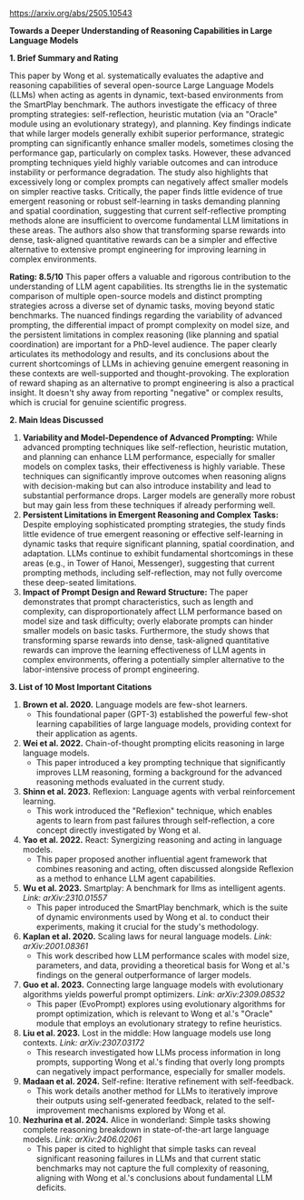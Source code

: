 https://arxiv.org/abs/2505.10543

**Towards a Deeper Understanding of Reasoning Capabilities in Large Language Models**

**1. Brief Summary and Rating**

This paper by Wong et al. systematically evaluates the adaptive and reasoning capabilities of several open-source Large Language Models (LLMs) when acting as agents in dynamic, text-based environments from the SmartPlay benchmark. The authors investigate the efficacy of three prompting strategies: self-reflection, heuristic mutation (via an "Oracle" module using an evolutionary strategy), and planning. Key findings indicate that while larger models generally exhibit superior performance, strategic prompting can significantly enhance smaller models, sometimes closing the performance gap, particularly on complex tasks. However, these advanced prompting techniques yield highly variable outcomes and can introduce instability or performance degradation. The study also highlights that excessively long or complex prompts can negatively affect smaller models on simpler reactive tasks. Critically, the paper finds little evidence of true emergent reasoning or robust self-learning in tasks demanding planning and spatial coordination, suggesting that current self-reflective prompting methods alone are insufficient to overcome fundamental LLM limitations in these areas. The authors also show that transforming sparse rewards into dense, task-aligned quantitative rewards can be a simpler and effective alternative to extensive prompt engineering for improving learning in complex environments.

**Rating: 8.5/10**
This paper offers a valuable and rigorous contribution to the understanding of LLM agent capabilities. Its strengths lie in the systematic comparison of multiple open-source models and distinct prompting strategies across a diverse set of dynamic tasks, moving beyond static benchmarks. The nuanced findings regarding the variability of advanced prompting, the differential impact of prompt complexity on model size, and the persistent limitations in complex reasoning (like planning and spatial coordination) are important for a PhD-level audience. The paper clearly articulates its methodology and results, and its conclusions about the current shortcomings of LLMs in achieving genuine emergent reasoning in these contexts are well-supported and thought-provoking. The exploration of reward shaping as an alternative to prompt engineering is also a practical insight. It doesn't shy away from reporting "negative" or complex results, which is crucial for genuine scientific progress.

**2. Main Ideas Discussed**

1.  **Variability and Model-Dependence of Advanced Prompting:** While advanced prompting techniques like self-reflection, heuristic mutation, and planning can enhance LLM performance, especially for smaller models on complex tasks, their effectiveness is highly variable. These techniques can significantly improve outcomes when reasoning aligns with decision-making but can also introduce instability and lead to substantial performance drops. Larger models are generally more robust but may gain less from these techniques if already performing well.
2.  **Persistent Limitations in Emergent Reasoning and Complex Tasks:** Despite employing sophisticated prompting strategies, the study finds little evidence of true emergent reasoning or effective self-learning in dynamic tasks that require significant planning, spatial coordination, and adaptation. LLMs continue to exhibit fundamental shortcomings in these areas (e.g., in Tower of Hanoi, Messenger), suggesting that current prompting methods, including self-reflection, may not fully overcome these deep-seated limitations.
3.  **Impact of Prompt Design and Reward Structure:** The paper demonstrates that prompt characteristics, such as length and complexity, can disproportionately affect LLM performance based on model size and task difficulty; overly elaborate prompts can hinder smaller models on basic tasks. Furthermore, the study shows that transforming sparse rewards into dense, task-aligned quantitative rewards can improve the learning effectiveness of LLM agents in complex environments, offering a potentially simpler alternative to the labor-intensive process of prompt engineering.

**3. List of 10 Most Important Citations**

1.  **Brown et al. 2020.** Language models are few-shot learners.
    *   This foundational paper (GPT-3) established the powerful few-shot learning capabilities of large language models, providing context for their application as agents.
2.  **Wei et al. 2022.** Chain-of-thought prompting elicits reasoning in large language models.
    *   This paper introduced a key prompting technique that significantly improves LLM reasoning, forming a background for the advanced reasoning methods evaluated in the current study.
3.  **Shinn et al. 2023.** Reflexion: Language agents with verbal reinforcement learning.
    *   This work introduced the "Reflexion" technique, which enables agents to learn from past failures through self-reflection, a core concept directly investigated by Wong et al.
4.  **Yao et al. 2022.** React: Synergizing reasoning and acting in language models.
    *   This paper proposed another influential agent framework that combines reasoning and acting, often discussed alongside Reflexion as a method to enhance LLM agent capabilities.
5.  **Wu et al. 2023.** Smartplay: A benchmark for llms as intelligent agents. *Link: arXiv:2310.01557*
    *   This paper introduced the SmartPlay benchmark, which is the suite of dynamic environments used by Wong et al. to conduct their experiments, making it crucial for the study's methodology.
6.  **Kaplan et al. 2020.** Scaling laws for neural language models. *Link: arXiv:2001.08361*
    *   This work described how LLM performance scales with model size, parameters, and data, providing a theoretical basis for Wong et al.'s findings on the general outperformance of larger models.
7.  **Guo et al. 2023.** Connecting large language models with evolutionary algorithms yields powerful prompt optimizers. *Link: arXiv:2309.08532*
    *   This paper (EvoPrompt) explores using evolutionary algorithms for prompt optimization, which is relevant to Wong et al.'s "Oracle" module that employs an evolutionary strategy to refine heuristics.
8.  **Liu et al. 2023.** Lost in the middle: How language models use long contexts. *Link: arXiv:2307.03172*
    *   This research investigated how LLMs process information in long prompts, supporting Wong et al.'s finding that overly long prompts can negatively impact performance, especially for smaller models.
9.  **Madaan et al. 2024.** Self-refine: Iterative refinement with self-feedback.
    *   This work details another method for LLMs to iteratively improve their outputs using self-generated feedback, related to the self-improvement mechanisms explored by Wong et al.
10. **Nezhurina et al. 2024.** Alice in wonderland: Simple tasks showing complete reasoning breakdown in state-of-the-art large language models. *Link: arXiv:2406.02061*
    *   This paper is cited to highlight that simple tasks can reveal significant reasoning failures in LLMs and that current static benchmarks may not capture the full complexity of reasoning, aligning with Wong et al.'s conclusions about fundamental LLM deficits.
